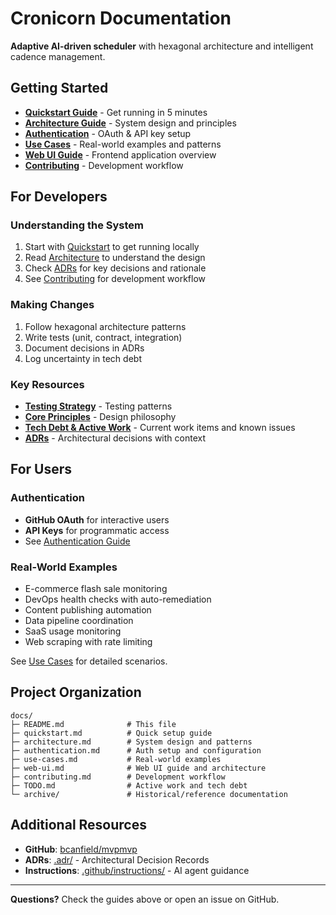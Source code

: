 # Cronicorn Documentation

**Adaptive AI-driven scheduler** with hexagonal architecture and intelligent cadence management.

## Getting Started

- **[Quickstart Guide](./quickstart.md)** - Get running in 5 minutes
- **[Architecture Guide](./architecture.md)** - System design and principles
- **[Authentication](./authentication.md)** - OAuth & API key setup
- **[Use Cases](./use-cases.md)** - Real-world examples and patterns
- **[Web UI Guide](./web-ui.md)** - Frontend application overview
- **[Contributing](./contributing.md)** - Development workflow

## For Developers

### Understanding the System
1. Start with [Quickstart](./quickstart.md) to get running locally
2. Read [Architecture](./architecture.md) to understand the design
3. Check [ADRs](../.adr/) for key decisions and rationale
4. See [Contributing](./contributing.md) for development workflow

### Making Changes
1. Follow hexagonal architecture patterns
2. Write tests (unit, contract, integration)
3. Document decisions in ADRs
4. Log uncertainty in tech debt

### Key Resources
- **[Testing Strategy](../.github/instructions/testing-strategy.instructions.md)** - Testing patterns
- **[Core Principles](../.github/instructions/core-principles.instructions.md)** - Design philosophy
- **[Tech Debt & Active Work](./TODO.md)** - Current work items and known issues
- **[ADRs](../.adr/)** - Architectural decisions with context

## For Users

### Authentication
- **GitHub OAuth** for interactive users
- **API Keys** for programmatic access
- See [Authentication Guide](./authentication.md)

### Real-World Examples
- E-commerce flash sale monitoring
- DevOps health checks with auto-remediation
- Content publishing automation
- Data pipeline coordination
- SaaS usage monitoring
- Web scraping with rate limiting

See [Use Cases](./use-cases.md) for detailed scenarios.

## Project Organization

```
docs/
├─ README.md              # This file
├─ quickstart.md          # Quick setup guide
├─ architecture.md        # System design and patterns
├─ authentication.md      # Auth setup and configuration
├─ use-cases.md           # Real-world examples
├─ web-ui.md              # Web UI guide and architecture
├─ contributing.md        # Development workflow
├─ TODO.md                # Active work and tech debt
└─ archive/               # Historical/reference documentation
```

## Additional Resources

- **GitHub**: [bcanfield/mvpmvp](https://github.com/bcanfield/mvpmvp)
- **ADRs**: [.adr/](../.adr/) - Architectural Decision Records
- **Instructions**: [.github/instructions/](../.github/instructions/) - AI agent guidance

---

**Questions?** Check the guides above or open an issue on GitHub.
